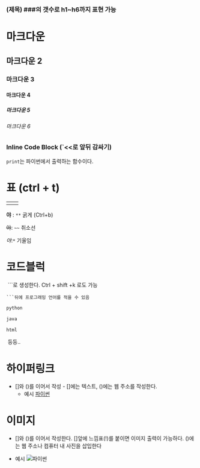 ### (제목) ###의 갯수로 h1~h6까지 표현 가능

# 마크다운

## 마크다운 2

### 마크다운 3

#### 마크다운 4

##### 마크다운 5

###### 마크다운 6



### Inline Code Block (`<<로 앞뒤 감싸기)

`print`는 파이썬에서 출력하는 함수이다.



# 표 (ctrl + t)

|      |      |
| ---- | ---- |
|      |      |

**야** : `**`  굵게 (Ctrl+b)

~~야~~: `~~` 취소선

*야*:`*` 기울임



# 코드블럭



​	```로 생성한다. Ctrl + shift +k 로도 가능

```
```뒤에 프로그래밍 언어를 적을 수 있음
```

```python
python
```

```java
java
```

```html
html
```

​	등등..



# 하이퍼링크

 - []와 ()를 이어서 작성 - []에는 텍스트, ()에는 웹 주소를 작성한다.
   -  예시 [파이썬](https://docs.python.org/3/)

# 이미지

 -  []와 ()를 이어서 작성한다. []앞에 느낌표(!)를 붙이면 이미지 출력이 가능하다. ()에는 웹 주소나 컴퓨터 내 사진을 삽입한다

   -  예시 ![파이썬](https://wikidocs.net/images/page/5/pahkey_KRRKrp.png)

   













